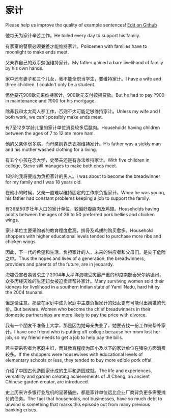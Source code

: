 # 家计

Please help us improve the quality of example sentences! [Edit on Github](https://github.com/jiyushe/jiyu-example-sentence-source/blob/main/chinese/jiaji.md)

<p><span class="chinese">他每天为家计辛苦工作。</span><span class="english">He toiled every day to support his family.</span></p>

<p><span class="chinese">有家室的警察必须兼差才能维持家计。</span><span class="english">Policemen with families have to moonlight to make ends meet.</span></p>

<p><span class="chinese">父亲靠自己的双手勉强维持家计。</span><span class="english">My father gained a bare livelihood of family by his own hands.</span></p>

<p><span class="chinese">家中还有妻子和三个儿女，我不能全职当学生，要维持家计。</span><span class="english">I have a wife and three children. I couldn't only be a student.</span></p>

<p><span class="chinese">但他要花900欧元来维持家计，900欧元支付按揭贷款。</span><span class="english">But he had to pay ?900 in maintenance and ?900 for his mortgage.</span></p>

<p><span class="chinese">除非我和太太两人都工作，否则不太可能足够维持家计。</span><span class="english">Unless my wife and I both work, we can't possibly make ends meet.</span></p>

<p><span class="chinese">有7至12岁学龄儿童的家计单位消费较多后腿肉。</span><span class="english">Households having children between the ages of 7 to 12 ate more ham.</span></p>

<p><span class="chinese">他的父亲体弱多病，而母亲则靠洗衣服维持家计。</span><span class="english">His father was a sickly man and his mother washed clothing for a living.</span></p>

<p><span class="chinese">有五个小孩在念大学，史蒂夫还是有办法维持家计。</span><span class="english">With five children in college, Steve still manages to make both ends meet.</span></p>

<p><span class="chinese">18岁的我将要成为负担家计的男人。</span><span class="english">I was about to become the breadwinner for my family and I was 18 years old.</span></p>

<p><span class="chinese">在他小的时候，父亲一直难以维持固定的工作来负担家计。</span><span class="english">When he was young, his father had constant problems keeping a job to support the family.</span></p>

<p><span class="chinese">有36至50岁壮年人口的家计单位，较偏好腹胁肉及鸡翅。</span><span class="english">Households having adults between the ages of 36 to 50 preferred pork bellies and chicken wings.</span></p>

<p><span class="chinese">家计单位主要采购者的教育程度愈高，排骨及鸡翅的购买愈多。</span><span class="english">Household shoppers with higher educational levels tended to purchase more ribs and chicken wings.</span></p>

<p><span class="chinese">因此，下一代的希望和生活，负担家计的人，未来的供应者和父母们，是处于危险之中。</span><span class="english">Thus the hopes and lives of a generation, the breadwinners, providers and parents of the future, are in jeopardy.</span></p>

<p><span class="chinese">海啸受害者卖肾求生？2004年太平洋海啸受灾最严重的印度南部泰米尔纳德州，众多历经灾难的生还妇女被迫卖肾帮补家计。</span><span class="english">Many surviving women sold their kidneys for livelihood in a southern Indian state of Yamil Nadu, hard hit by the 2004 tsunami.</span></p>

<p><span class="chinese">但是请注意。那些在家庭中成为家庭中主要负担家计的妇女更有可能付出离婚的代价。</span><span class="english">But beware. Women who become the chief breadwinners in their domestic partnerships are more likely to pay the price with divorce.</span></p>

<p><span class="chinese">我有一个朋友不准备上大学，那是因为她母亲失业了，她要去找一份工作来帮补家计。</span><span class="english">I have one friend who is putting off college because her mom lost her job, so my friend needs to get a job to help pay the bills.</span></p>

<p><span class="chinese">若主要采购者为家庭主妇，而其教育程度为国小及以下的家计单位在猪杂方面消费较多。</span><span class="english">If the shoppers were housewives with educational levels of elementary schools or less, they tended to buy more edible pork offal.</span></p>

<p><span class="chinese">介绍了中国古代造园家计成的生平和造园成就。</span><span class="english">The life and experiences, versatility and garden creating achievements of JI Cheng, an ancient Chinese garden creator, are introduced.</span></p>

<p><span class="chinese">史上历来许多银行业危机的显著插曲，都是家计单位远比企业厂商背负更多需要摊付的债务。</span><span class="english">The fact that households, not businesses, have so much debt to unwind is something that marks this episode out from many previous banking crises.</span></p>

